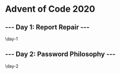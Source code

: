 # Advent of Code 2020

## --- Day 1: Report Repair ---
\day-1

## --- Day 2: Password Philosophy ---
\day-2